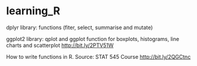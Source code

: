# learning_R

dplyr library: functions (fiter, select, summarise and mutate)  

ggplot2 library: qplot and ggplot function for boxplots, histograms, line charts and scatterplot http://bit.ly/2PTV51W

How to write functions in R. Source: STAT 545 Course http://bit.ly/2QGCtnc 


